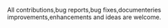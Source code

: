 All contributions,bug reports,bug fixes,documenteries improvements,enhancements and ideas are welcome.
